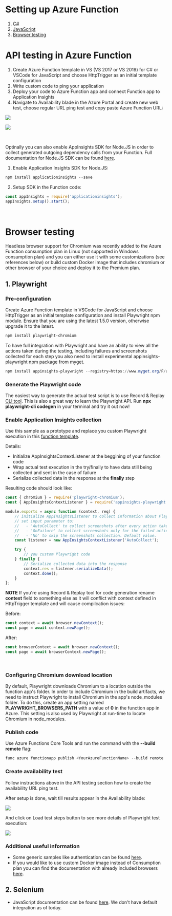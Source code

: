 # Setting up Azure Function

1. [C#](#Azure%20Function%20in%20C#)
2. [JavaScript](#Azure%20Function%20in%20JavaScript)
3. [Browser testing](#Azure%20Function%20for%20browser%20testing)


# API testing in Azure Function

1) Create Azure Function template in VS (VS 2017 or VS 2019) for C# or VSCode for JavaScript and choose HttpTrigger as an initial template configuration
2) Write custom code to ping your application 
3) Deploy your code to Azure Function app and connect Function app to Application Insights 
4) Navigate to Availability blade in the Azure Portal and create new web test, choose regular URL ping test and copy paste Azure Function URL:

  ![](./GetFunctionUrl.png)

  ![](./CreateTest.png)


<br>

Optinally you can also enable AppInsights SDK for Node.JS in order to collect generated outgoing dependency calls from your Function.
Full documentation for Node.JS SDK can be found [here](https://github.com/microsoft/ApplicationInsights-node.js/blob/develop/README.md).

1) Enable Application Insights SDK for Node.JS:

``` powershell
npm install applicationinsights --save
```

2) Setup SDK in the Function code:

``` javascript
const appInsights = require('applicationinsights');
appInsights.setup().start();
```

<br>

# Browser testing

Headless browser support for Chromium was recently added to the Azure Function consumption plan in Linux (not supported in Windows consumption plan) and you can either use it with some customizations (see references below) or build custom Docker image that includes chromium or other browser of your choice and deploy it to the Premium plan.

## 1. Playwright

### Pre-configuration
Create Azure Function template in VSCode for JavaScript and choose HttpTrigger as an initial template configuration and install Playwright npm module. Ensure that you are using the latest 1.5.0 version, otherwise upgrade it to the latest.

``` powershell
npm install playwright-chromium
``` 

To have full integration with Playwright and have an ability to view all the actions taken during the testing, including failures and screenshots collected for each step you also need to install experimental appinsights-playwright npm package from myget.

``` powershell
npm install appinsights-playwright --registry=https://www.myget.org/F/applicationinsights-cat/npm/
``` 

### Generate the Playwright code

The easiest way to generate the actual test script is to use Record & Replay [CLI tool](https://github.com/microsoft/playwright-cli). This is also a great way to learn the Playwright API. Run **npx playwright-cli codegen** in your terminal and try it out now!

### Enable Application Insights collection

Use this sample as a prototype and replace you custom Playwright execution in this [function template](https://github.com/Azure/azure-functions-availability-monitoring-extension/tree/master/src/Demos/JavaScript-Monitoring-Samples). 

Details:
- Initialize AppInsightsContextListener at the beggining of your function code
- Wrap actual test execution in the try/finally to have data still being collected and sent in the case of failure
- Serialize collected data in the response at the **finally** step

Resulting code should look like:

``` javascript
const { chromium } = require('playwright-chromium');
const { AppInsightsContextListener } = require('appinsights-playwright')

module.exports = async function (context, req) {    
    // initialize AppInsightsListener to collect information about Playwright execution
    // set input parameter to:
    //   - 'AutoCollect' to collect screenshots after every action taken
    //   - 'OnFailure' to collect screenshots only for the failed actions
    //   - 'No' to skip the screenshots collection. Default value.
    const listener = new AppInsightsContextListener('AutoCollect');

    try {
        // you custom Playwright code
    } finally {
        // Serialize collected data into the response
        context.res = listener.serializeData();
        context.done();
    }    
};
```

**NOTE**
If you're using Record & Replay tool for code generation rename **context** field to something else as it will conflict with context defined in HttpTrigger template and will cause compilcation issues:

Before: 
``` javascript
const context = await browser.newContext();
const page = await context.newPage();
```

After:
``` javascript
const browserContext = await browser.newContext();
const page = await browserContext.newPage();
```

<br/>

### Configuring Chromium download location

By default, Playwright downloads Chromium to a location outside the function app's folder. In order to include Chromium in the build artifacts, we need to instruct Playwright to install Chromium in the app's node_modules folder. To do this, create an app setting named **PLAYWRIGHT_BROWSERS_PATH** with a value of **0** in the function app in Azure. This setting is also used by Playwright at run-time to locate Chromium in node_modules.

### Publish code 

Use Azure Functions Core Tools and run the command with the **--build remote** flag:

``` powershell
func azure functionapp publish <YourAzureFunctionName> --build remote
``` 

### Create availability test

Follow instructions above in the API testing section how to create the availability URL ping test.

After setup is done, wait till results appear in the Availability blade:

![](./AvailabilityResults.png)


And click on Load test steps button to see more details of Playwright test execution:

![](./E2EDetails.png)

### Additional useful information

- Some generic samples like authentication can be found [here](https://github.com/microsoft/playwright/tree/master/docs/examples).
- If you would like to use custom Docker image instead of Consumption plan you can find the documentation with already included browsers [here](https://github.com/microsoft/playwright/tree/master/docs/docker).



## 2. Selenium

- JavaScript documentation can be found [here](https://www.selenium.dev/selenium/docs/api/javascript/). We don't have default integration as of today.
